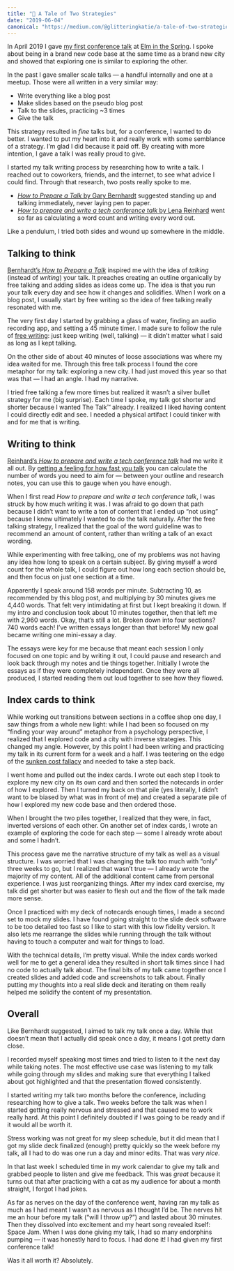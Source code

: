```yaml
---
title: "📝 A Tale of Two Strategies"
date: "2019-06-04"
canonical: "https://medium.com/@glitteringkatie/a-tale-of-two-strategies-e1794d1c1e1a"
---
```


In April 2019 I gave [my first conference talk](../where-the-elm-am-i) at [Elm in the Spring](https://www.elminthespring.org/). I spoke about being in a brand new code base at the same time as a brand new city and showed that exploring one is similar to exploring the other.

In the past I gave smaller scale talks — a handful internally and one at a meetup. Those were all written in a very similar way:

- Write everything like a blog post
- Make slides based on the pseudo blog post
- Talk to the slides, practicing ~3 times
- Give the talk

This strategy resulted in _fine_ talks but, for a conference, I wanted to do better. I wanted to put my heart into it and really work with some semblance of a strategy. I’m glad I did because it paid off. By creating with more intention, I gave a talk I was really proud to give.

I started my talk writing process by researching how to write a talk. I reached out to coworkers, friends, and the internet, to see what advice I could find. Through that research, two posts really spoke to me.

- [_How to Prepare a Talk_ by Gary Bernhardt](https://www.deconstructconf.com/blog/how-to-prepare-a-talk) suggested standing up and talking immediately, never laying pen to paper.
- [_How to prepare and write a tech conference talk_ by Lena Reinhard](http://wunder.schoenaberselten.com/2016/02/16/how-to-prepare-and-write-a-tech-conference-talk/) went so far as calculating a word count and writing every word out.

Like a pendulum, I tried both sides and wound up somewhere in the middle.

## Talking to think

[Bernhardt’s _How to Prepare a Talk_](https://www.deconstructconf.com/blog/how-to-prepare-a-talk) inspired me with the idea of _talking_ (instead of _writing_) your talk. It preaches creating an outline organically by free talking and adding slides as ideas come up. The idea is that you run your talk every day and see how it changes and solidifies. When I work on a blog post, I usually start by free writing so the idea of free talking really resonated with me.

The very first day I started by grabbing a glass of water, finding an audio recording app, and setting a 45 minute timer. I made sure to follow the rule of [free writing](https://en.wikipedia.org/wiki/Free_writing): just keep writing (well, talking) — it didn’t matter what I said as long as I kept talking.

On the other side of about 40 minutes of loose associations was where my idea waited for me. Through this free talk process I found the core metaphor for my talk: exploring a new city. I had just moved this year so that was that — I had an angle. I had my narrative.

I tried free talking a few more times but realized it wasn’t a silver bullet strategy for me (big surprise). Each time I spoke, my talk got shorter and shorter because I wanted The Talk™ already. I realized I liked having content I could directly edit and see. I needed a physical artifact I could tinker with and for me that is writing.

## Writing to think

[Reinhard’s _How to prepare and write a tech conference talk_](http://wunder.schoenaberselten.com/2016/02/16/how-to-prepare-and-write-a-tech-conference-talk/) had me write it all out. By [getting a feeling for how fast you talk](http://www.lisabmarshall.com/2008/04/06/how-fast-do-i-speak/) you can calculate the number of words you need to aim for — between your outline and research notes, you can use this to gauge when you have enough.

When I first read _How to prepare and write a tech conference talk_, I was struck by how much writing it was. I was afraid to go down that path because I didn’t want to write a ton of content that I ended up “not using” because I knew ultimately I wanted to do the talk naturally. After the free talking strategy, I realized that the goal of the word guideline was to recommend an amount of content, rather than writing a talk of an exact wording.

While experimenting with free talking, one of my problems was not having any idea how long to speak on a certain subject. By giving myself a word count for the whole talk, I could figure out how long each section should be, and then focus on just one section at a time.

Apparently I speak around 158 words per minute. Subtracting 10, as recommended by this blog post, and multiplying by 30 minutes gives me 4,440 words. That felt very intimidating at first but I kept breaking it down. If my intro and conclusion took about 10 minutes together, then that left me with 2,960 words. Okay, that’s still a lot. Broken down into four sections? 740 words each! I’ve written essays longer than that before! My new goal became writing one mini-essay a day.

The essays were key for me because that meant each session I only focused on one topic and by writing it out, I could pause and research and look back through my notes and tie things together. Initially I wrote the essays as if they were completely independent. Once they were all produced, I started reading them out loud together to see how they flowed.

## Index cards to think

While working out transitions between sections in a coffee shop one day, I saw things from a whole new light: while I had been so focused on my “finding your way around” metaphor from a psychology perspective, I realized that I explored code and a city with inverse strategies. This changed my angle. However, by this point I had been writing and practicing my talk in its current form for a week and a half. I was teetering on the edge of the [sunken cost fallacy](https://en.wikipedia.org/wiki/Sunk_cost) and needed to take a step back.

I went home and pulled out the index cards. I wrote out each step I took to explore my new city on its own card and then sorted the notecards in order of how I explored. Then I turned my back on that pile (yes literally, I didn’t want to be biased by what was in front of me) and created a separate pile of how I explored my new code base and then ordered those.

When I brought the two piles together, I realized that they were, in fact, inverted versions of each other. On another set of index cards, I wrote an example of exploring the code for each step — some I already wrote about and some I hadn’t.

This process gave me the narrative structure of my talk as well as a visual structure. I was worried that I was changing the talk too much with “only” three weeks to go, but I realized that wasn’t true — I already wrote the majority of my content. All of the additional content came from personal experience. I was just reorganizing things. After my index card exercise, my talk did get shorter but was easier to flesh out and the flow of the talk made more sense.

Once I practiced with my deck of notecards enough times, I made a second set to mock my slides. I have found going straight to the slide deck software to be too detailed too fast so I like to start with this low fidelity version. It also lets me rearrange the slides while running through the talk without having to touch a computer and wait for things to load.

With the technical details, I’m pretty visual. While the index cards worked well for me to get a general idea they resulted in short talk times since I had no code to actually talk about. The final bits of my talk came together once I created slides and added code and screenshots to talk about. Finally putting my thoughts into a real slide deck and iterating on them really helped me solidify the content of my presentation.

## Overall

Like Bernhardt suggested, I aimed to talk my talk once a day. While that doesn’t mean that I actually did speak once a day, it means I got pretty darn close.

I recorded myself speaking most times and tried to listen to it the next day while taking notes. The most effective use case was listening to my talk while going through my slides and making sure that everything I talked about got highlighted and that the presentation flowed consistently.

I started writing my talk two months before the conference, including researching how to give a talk. Two weeks before the talk was when I started getting really nervous and stressed and that caused me to work really hard. At this point I definitely doubted if I was going to be ready and if it would all be worth it.

Stress working was not great for my sleep schedule, but it did mean that I got my slide deck finalized (enough) pretty quickly so the week before my talk, all I had to do was one run a day and minor edits. That was _very nice_.

In that last week I scheduled time in my work calendar to give my talk and grabbed people to listen and give me feedback. This was _great_ because it turns out that after practicing with a cat as my audience for about a month straight, I forgot I had jokes.

As far as nerves on the day of the conference went, having ran my talk as much as I had meant I wasn’t as nervous as I thought I’d be. The nerves hit me an hour before my talk (“will I throw up?”) and lasted about 30 minutes. Then they dissolved into excitement and my heart song revealed itself: Space Jam. When I was done giving my talk, I had so many endorphins pumping — it was honestly hard to focus. I had done it! I had given my first conference talk!

Was it all worth it? Absolutely.
